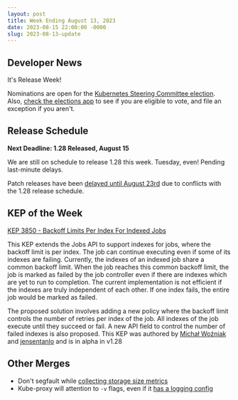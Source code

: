 ```yaml
---
layout: post
title: Week Ending August 13, 2023
date: 2023-08-15 22:00:00 -0000
slug: 2023-08-13-update
---
```


## Developer News

It's Release Week!

Nominations are open for the [Kubernetes Steering Committee election](https://github.com/kubernetes/community/tree/master/elections/steering/2023#candidacy-process). Also, [check the elections app](https://elections.k8s.io/app/elections/steering---2023) to see if you are eligible to vote, and file an exception if you aren't.

## Release Schedule

**Next Deadline: 1.28 Released, August 15**

We are still on schedule to release 1.28 this week.  Tuesday, even!  Pending last-minute delays.

Patch releases have been [delayed until August 23rd](https://groups.google.com/a/kubernetes.io/g/dev/c/0ku-CI--1vc) due to conflicts with the 1.28 release schedule.

## KEP of the Week

[KEP 3850 - Backoff Limits Per Index For Indexed Jobs](https://features.k8s.io/3850)

This KEP extends the Jobs API to support indexes for jobs, where the backoff limit is per index. The job can continue executing even if some of its indexes are failing. Currently, the indexes of an indexed job share a common backoff limit. When the job reaches this common backoff limit, the job is marked as failed by the job controller even if there are indexes which are yet to run to completion. The current implementation is not efficient if the indexes are truly independent of each other. If one index fails, the entire job would be marked as failed.

The proposed solution involves adding a new policy where the backoff limit controls the number of retries per index of the job. All indexes of the job execute until they succeed or fail. A new API field to control the number of failed indexes is also proposed. This KEP was authored by [Michał Woźniak](https://github.com/mimowo) and [jensentanlo](https://github.com/jensentanlo) and is in alpha in v1.28

## Other Merges

* Don't segfault while [collecting storage size metrics](https://github.com/kubernetes/kubernetes/pull/119888)
* Kube-proxy will attention to `-v` flags, even if it [has a logging config](https://github.com/kubernetes/kubernetes/pull/119867)
